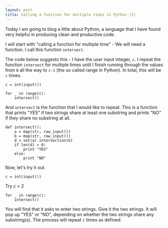 ```yaml
---
layout: post
title: Calling a function for multiple times in Python (I)
---
```


Today I am going to blog a little about Python, a language that I have found very helpful in producing clean and productive code.

I will start with "calling a function for multiple time" - We will need a function. I call this function `intersect`. 

The code below suggests this - I have the user input integer, `c`.  I repeat the function `intersect` for multiple times until I finish running through the values from `0` all the way to `c-1` (the so called range in Python).  In total, this will be `c` times.

    c = int(input())
    
    for _ in range(c):
        intersect()
        
And `intersect` is the function that I would like to repeat.  This is a function that prints "YES" if two strings share at least one substring and prints "NO" if they share no substring at all.

    def intersect():
        a = map(str, raw_input())
        b = map(str, raw_input())
        d = set(a).intersection(b)
        if len(d) > 0:
            print "YES"
        else:
            print "NO"

Now, let's try it out. 

    c = int(input())

Try c = 2

    for _ in range(c):
        intersect()

You will find that it asks to enter two strings. Give it the two strings. It will pop up "YES" or "NO", depending on whether the two strings share any substring(s). The process will repeat `c` times as defined. 

